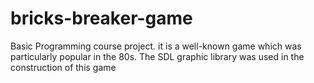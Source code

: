 # bricks-breaker-game
Basic Programming course project. it is a well-known game which was particularly popular in the 80s. The SDL graphic library was used in the construction of this game

